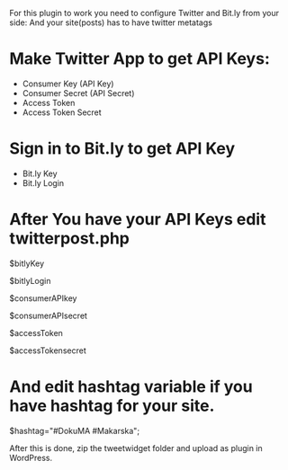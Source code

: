 For this plugin to work you need to configure Twitter and Bit.ly from your side:
And your site(posts) has to have twitter metatags
<meta name="twitter:title" content="">
<meta name="twitter:image:src" content="">

# Make Twitter App to get API Keys:
- Consumer Key (API Key)			
- Consumer Secret (API Secret)
- Access Token
- Access Token Secret

# Sign in to Bit.ly to get API Key
- Bit.ly Key
- Bit.ly Login

# After You have your API Keys edit twitterpost.php

$bitlyKey 

$bitlyLogin

$consumerAPIkey

$consumerAPIsecret

$accessToken

$accessTokensecret

# And edit hashtag variable if you have hashtag for your site.
$hashtag="#DokuMA #Makarska";


After this is done, zip the tweetwidget folder and upload as plugin in WordPress.

